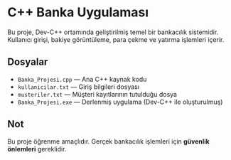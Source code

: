 # C++ Banka Uygulaması

Bu proje, Dev-C++ ortamında geliştirilmiş temel bir bankacılık sistemidir.  
Kullanıcı girişi, bakiye görüntüleme, para çekme ve yatırma işlemleri içerir.

## Dosyalar

- `Banka_Projesi.cpp` — Ana C++ kaynak kodu  
- `kullanicilar.txt` — Giriş bilgileri dosyası  
- `musteriler.txt` — Müşteri kayıtlarının tutulduğu dosya  
- `Banka_Projesi.exe` — Derlenmiş uygulama (Dev-C++ ile oluşturulmuş)

## Not
Bu proje öğrenme amaçlıdır. Gerçek bankacılık işlemleri için **güvenlik önlemleri** gereklidir.
